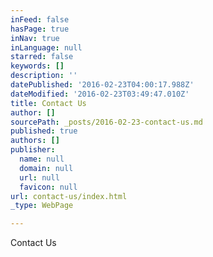 ```yaml
---
inFeed: false
hasPage: true
inNav: true
inLanguage: null
starred: false
keywords: []
description: ''
datePublished: '2016-02-23T04:00:17.988Z'
dateModified: '2016-02-23T03:49:47.010Z'
title: Contact Us
author: []
sourcePath: _posts/2016-02-23-contact-us.md
published: true
authors: []
publisher:
  name: null
  domain: null
  url: null
  favicon: null
url: contact-us/index.html
_type: WebPage

---
```

Contact Us